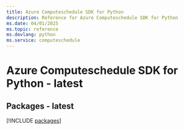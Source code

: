 ```yaml
---
title: Azure Computeschedule SDK for Python
description: Reference for Azure Computeschedule SDK for Python
ms.date: 04/01/2025
ms.topic: reference
ms.devlang: python
ms.service: computeschedule
---
```

# Azure Computeschedule SDK for Python - latest
## Packages - latest
[!INCLUDE [packages](computeschedule-index.md)]